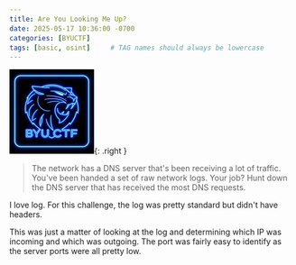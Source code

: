 ```yaml
---
title: Are You Looking Me Up?
date: 2025-05-17 10:36:00 -0700
categories: [BYUCTF]
tags: [basic, osint]     # TAG names should always be lowercase
---
```

![byuctf Logo](/assets/img/logo-byuctf.png){: .right }
> The network has a DNS server that's been receiving a lot of traffic. You've been handed a set of raw network logs. Your job? Hunt down the DNS server that has received the most DNS requests.

I love log. For this challenge, the log was pretty standard but didn't have headers. 

This was just a matter of looking at the log and determining which IP was incoming and which was outgoing. The port was fairly easy to identify as the server ports were all pretty low.
